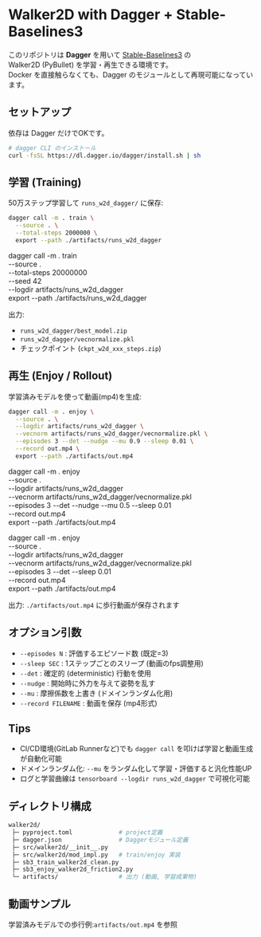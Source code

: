 # Walker2D with Dagger + Stable-Baselines3

このリポジトリは **Dagger** を用いて [Stable-Baselines3](https://github.com/DLR-RM/stable-baselines3) の  
Walker2D (PyBullet) を学習・再生できる環境です。  
Docker を直接触らなくても、Dagger のモジュールとして再現可能になっています。

## セットアップ

依存は Dagger だけでOKです。

```bash
# dagger CLI のインストール
curl -fsSL https://dl.dagger.io/dagger/install.sh | sh
```

## 学習 (Training)

50万ステップ学習して `runs_w2d_dagger/` に保存:

```bash
dagger call -m . train \
  --source . \
  --total-steps 2000000 \
  export --path ./artifacts/runs_w2d_dagger
```

dagger call -m . train \
  --source . \
  --total-steps 20000000 \
  --seed 42 \
  --logdir artifacts/runs_w2d_dagger \
  export --path ./artifacts/runs_w2d_dagger

出力:

- `runs_w2d_dagger/best_model.zip`
- `runs_w2d_dagger/vecnormalize.pkl`
- チェックポイント (`ckpt_w2d_xxx_steps.zip`)

## 再生 (Enjoy / Rollout)

学習済みモデルを使って動画(mp4)を生成:

```bash
dagger call -m . enjoy \
  --source . \
  --logdir artifacts/runs_w2d_dagger \
  --vecnorm artifacts/runs_w2d_dagger/vecnormalize.pkl \
  --episodes 3 --det --nudge --mu 0.9 --sleep 0.01 \
  --record out.mp4 \
  export --path ./artifacts/out.mp4
```


dagger call -m . enjoy \
  --source . \
  --logdir artifacts/runs_w2d_dagger \
  --vecnorm artifacts/runs_w2d_dagger/vecnormalize.pkl \
  --episodes 3 --det --nudge --mu 0.5 --sleep 0.01 \
  --record out.mp4 \
  export --path ./artifacts/out.mp4

dagger call -m . enjoy \
  --source . \
  --logdir artifacts/runs_w2d_dagger \
  --vecnorm artifacts/runs_w2d_dagger/vecnormalize.pkl \
  --episodes 3 --det --sleep 0.01 \
  --record out.mp4 \
  export --path ./artifacts/out.mp4

出力:
`./artifacts/out.mp4` に歩行動画が保存されます

## オプション引数

- `--episodes N` : 評価するエピソード数 (既定=3)
- `--sleep SEC` : 1ステップごとのスリープ (動画のfps調整用)
- `--det` : 確定的 (deterministic) 行動を使用
- `--nudge` : 開始時に外力を与えて姿勢を乱す
- `--mu` : 摩擦係数を上書き (ドメインランダム化用)
- `--record FILENAME` : 動画を保存 (mp4形式)

## Tips

- CI/CD環境(GitLab Runnerなど)でも `dagger call` を叩けば学習と動画生成が自動化可能
- ドメインランダム化: `--mu` をランダム化して学習・評価すると汎化性能UP
- ログと学習曲線は `tensorboard --logdir runs_w2d_dagger` で可視化可能

## ディレクトリ構成

```bash
walker2d/
 ├─ pyproject.toml             # project定義
 ├─ dagger.json                # Daggerモジュール定義
 ├─ src/walker2d/__init__.py
 ├─ src/walker2d/mod_impl.py   # train/enjoy 実装
 ├─ sb3_train_walker2d_clean.py
 ├─ sb3_enjoy_walker2d_friction2.py
 └─ artifacts/                 # 出力 (動画, 学習成果物)
```

## 動画サンプル

学習済みモデルでの歩行例:`artifacts/out.mp4` を参照
